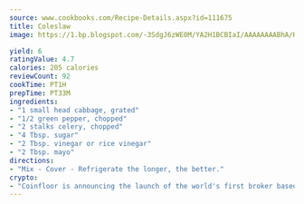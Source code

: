 ```yaml
---
source: www.cookbooks.com/Recipe-Details.aspx?id=111675
title: Coleslaw
image: https://1.bp.blogspot.com/-3SdgJ6zWE0M/YA2H1BCBIaI/AAAAAAAABhA/KLu9yTsYBMkJQudB_uFGwTypBtmTiBfZgCLcBGAsYHQ/s320/4.png

yield: 6
ratingValue: 4.7
calories: 205 calories
reviewCount: 92
cookTime: PT1H
prepTime: PT33M
ingredients:
- "1 small head cabbage, grated"
- "1/2 green pepper, chopped"
- "2 stalks celery, chopped"
- "4 Tbsp. sugar"
- "2 Tbsp. vinegar or rice vinegar"
- "2 Tbsp. mayo"
directions:
- "Mix - Cover - Refrigerate the longer, the better."
crypto:
- "Coinfloor is announcing the launch of the world's first broker based bitcoin marketplace."
---
```


